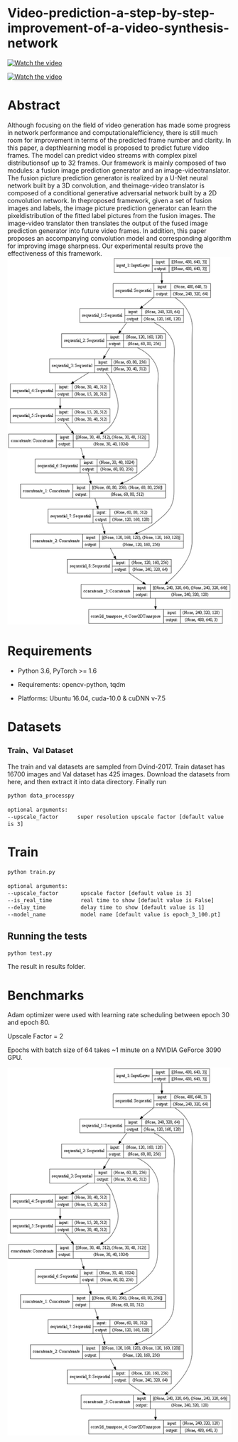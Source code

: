 # Video-prediction-a-step-by-step-improvement-of-a-video-synthesis-network

[![Watch the video](https://i0.hdslb.com/bfs/archive/4fbbe8f763fccdf6450a2465538888dd470ce527.jpg@640w_400h_1c_!web-space-index-myvideo.webp)](https://www.bilibili.com/video/BV1Qv411x7XH?spm_id_from=333.999.0.0)

[![Watch the video](https://i0.hdslb.com/bfs/archive/a614fb817937f87a556bc2a87b6439a15c59acb7.jpg@640w_400h_1c_!web-space-index-myvideo.webp)](https://www.bilibili.com/video/BV1hi4y1F7rz?spm_id_from=333.999.0.0)

# Abstract
Although focusing on the field of video generation has made some progress in network performance and computationalefficiency, 
there is still much room for improvement in terms of the predicted frame number and clarity. In this paper, a depthlearning 
model is proposed to predict future video frames. The model can predict video streams with complex pixel distributionsof up 
to 32 frames. Our framework is mainly composed of two modules: a fusion image prediction generator and an image-videotranslator. 
The fusion picture prediction generator is realized by a U-Net neural network built by a 3D convolution, and theimage-video 
translator is composed of a conditional generative adversarial network built by a 2D convolution network. In theproposed 
framework, given a set of fusion images and labels, the image picture prediction generator can learn the pixeldistribution 
of the fitted label pictures from the fusion images. The image-video translator then translates the output of the fused
image prediction generator into future video frames. In addition, this paper proposes an accompanying convolution model and
corresponding algorithm for improving image sharpness. Our experimental results prove the effectiveness of this framework.
![This is an image](https://github.com/Happypiepie/Video-prediction-a-step-by-step-improvement-of-a-video-synthesis-network/blob/main/model.png)

# Requirements

 * Python 3.6, PyTorch >= 1.6
 
 * Requirements: opencv-python, tqdm
 
 * Platforms: Ubuntu 16.04, cuda-10.0 & cuDNN v-7.5

# Datasets
 
### Train、Val Dataset
The train and val datasets are sampled from Dvind-2017. Train dataset has 16700 images and Val dataset has 425 images. Download the datasets from here, and then extract it into data directory. Finally run
 
```
python data_processpy

optional arguments:
--upscale_factor      super resolution upscale factor [default value is 3]
```
 
# Train
 
```
python train.py

optional arguments:
--upscale_factor       upscale factor [default value is 3]
--is_real_time         real time to show [default value is False]
--delay_time           delay time to show [default value is 1]
--model_name           model name [default value is epoch_3_100.pt]
```
 
 
## Running the tests
 
 
```
python test.py

```

The result in results folder.
 
# Benchmarks
Adam optimizer were used with learning rate scheduling between epoch 30 and epoch 80.

Upscale Factor = 2

Epochs with batch size of 64 takes ~1 minute on a NVIDIA GeForce 3090 GPU.

![This is an image](https://github.com/Happypiepie/Video-prediction-a-step-by-step-improvement-of-a-video-synthesis-network/blob/main/model.png)






 

